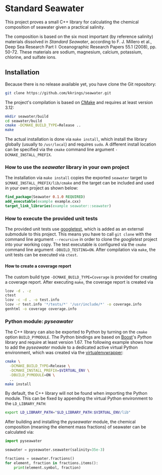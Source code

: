 # Standard Seawater

This project proves a small C++ library for calculating the chemical
composition of seawater given a practical salinity. 

The composition is based on the six most important (by reference salinity)
materials dissolved in *Standard Seawater*, according to F. J. Millero et al.,
Deep Sea Research Part I: Oceanographic Research Papers 55.1 (2008), pp. 50-72.
These materials are sodium, magnesium, calcium, potassium, chlorine, and
sulfate ions.

## Installation

Because there is no release available yet, you have clone the Git repository:

```sh
git clone https://github.com/kkrings/seawater.git
```

The project's compilation is based on [CMake](https://cmake.org/) and requires
at least version 3.12:

```sh
mkdir seawater/build
cd seawater/build
cmake -DCMAKE_BUILD_TYPE=Release ..
make
```

The actual installation is done via `make install`, which install the library
globally (usually to `/usr/local`) and requires `sudo`. A different install
location can be specified via the `cmake` command line
argument `-DCMAKE_INSTALL_PREFIX`.

### How to use the *seawater* library in your own project

The installation via `make install` copies the exported `seawater` target
to `$CMAKE_INSTALL_PREFIX/lib/cmake` and the target can be included and used in
your own project as shown below:

```cmake
find_package(Seawater 0.1.0 REQUIRED)
add_executable(example example.cxx)
target_link_libraries(example seawater::seawater)
```

### How to execute the provided unit tests

The provided unit tests use [googletest](https://github.com/google/googletest),
which is added as an external submodule to this project. This means you have to
call `git clone` with the command line argument `--recursive` in order to clone
the *googletest* project into your working copy. The test executable is
configured via the `cmake` command line argument `-DBUILD_TESTING=ON`. After
compilation via `make`, the unit tests can be executed via `ctest`.

#### How to create a coverage report

The custom build type `-DCMAKE_BUILD_TYPE=Coverage` is provided for creating a
coverage report. After executing `make`, the coverage report is created via

```sh
lcov -d . -z
ctest
lcov -c -d . -o test.info
lcov -r test.info '*/tests/*' '/usr/include/*' -o coverage.info
genhtml -o coverage coverage.info
```

### Python module: *pyseawater*

The C++ library can also be exported to Python by turning on the `cmake`
option `BUILD_PYMODULE`. The Python bindings are based
on [Boost](https://www.boost.org/)'s *Python* library and require at least
version 1.67. The following example shows how to add the *pyseawater* module to
a dedicated active virtual Python environment, which was created via
the [virtualenvwrapper](https://virtualenvwrapper.readthedocs.io/en/stable/):

```sh
cmake \
  -DCMAKE_BUILD_TYPE=Release \
  -DCMAKE_INSTALL_PREFIX=$VIRTUAL_ENV \
  -DBUILD_PYMODULE=ON \
  ..
make install
```

By default, the C++ library will not be found when importing the Python module.
This can be fixed by appending the virtual Python environment to
the `LD_LIBRARY_PATH`:

```sh
export LD_LIBRARY_PATH="$LD_LIBRARY_PATH:$VIRTUAL_ENV/lib"
```

After building and installing the *pyseawater* module, the chemical
composition (meaning the element mass fractions) of seawater can be calculated
via:

```python
import pyseawater

seawater = pyseawater.seawater(salinity=35e-3)

fractions = seawater.fractions()
for element, fraction in fractions.items():
    print(element.symbol, fraction)
```
